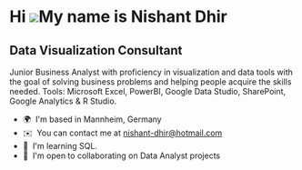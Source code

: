 Hi ![](https://user-images.githubusercontent.com/18350557/176309783-0785949b-9127-417c-8b55-ab5a4333674e.gif)My name is Nishant Dhir
====================================================================================================================================

Data Visualization Consultant
-------------------------------------

Junior Business Analyst with proficiency in visualization and data tools with the goal of solving business problems and helping people acquire the skills needed. Tools: Microsoft Excel, PowerBI, Google Data Studio, SharePoint, Google Analytics & R Studio.

*   🌍  I'm based in Mannheim, Germany
*   ✉️  You can contact me at [nishant-dhir@hotmail.com](mailto:nishant-dhir@hotmail.com)
*   🧠  I'm learning SQL.
*   🤝  I'm open to collaborating on Data Analyst projects
